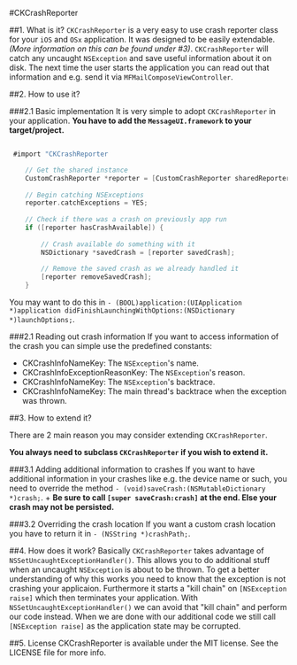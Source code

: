 #CKCrashReporter

##1. What is it?
`CKCrashReporter` is a very easy to use crash reporter class for your `iOS` and `OSx` application. It was designed to be easily extendable. _(More information on this can be found under #3)_. `CKCrashReporter` will catch any uncaught `NSException` and save useful information about it on disk. The next time the user starts the application you can read out that information and e.g. send it via `MFMailComposeViewController`.

##2. How to use it?

###2.1 Basic implementation
It is very simple to adopt `CKCrashReporter` in your application.
**You have to add the `MessageUI.framework` to your target/project.**

```objective-c

 #import "CKCrashReporter

	// Get the shared instance
 	CustomCrashReporter *reporter = [CustomCrashReporter sharedReporter];  	
 	
 	// Begin catching NSExceptions
    reporter.catchExceptions = YES;
    
    // Check if there was a crash on previously app run
    if ([reporter hasCrashAvailable]) {
    	
    	// Crash available do something with it
    	NSDictionary *savedCrash = [reporter savedCrash];
    	
    	// Remove the saved crash as we already handled it
    	[reporter removeSavedCrash];
    }

```

You may want to do this in `- (BOOL)application:(UIApplication *)application didFinishLaunchingWithOptions:(NSDictionary *)launchOptions;`.

###2.1 Reading out crash information
If you want to access information of the crash you can simple use the predefined constants:

* CKCrashInfoNameKey: The `NSException`'s name.
* CKCrashInfoExceptionReasonKey: The `NSException`'s reason.
* CKCrashInfoNameKey: The `NSException`'s backtrace.
* CKCrashInfoNameKey: The main thread's backtrace when the exception was thrown.

##3. How to extend it?

There are 2 main reason you may consider extending `CKCrashReporter`.

**You always need to subclass `CKCrashReporter` if you wish to extend it.**
 
###3.1 Adding additional information to crashes
If you want to have additional information in your crashes like e.g. the device name or such, you need to override the method `- (void)saveCrash:(NSMutableDictionary *)crash;`. +
**Be sure to call `[super saveCrash:crash]` at the end. Else your crash may not be persisted.**

###3.2 Overriding the crash location
If you want a custom crash location you have to return it in `- (NSString *)crashPath;`.

##4. How does it work?
Basically `CKCrashReporter` takes advantage of `NSSetUncaughtExceptionHandler()`. This allows you to do additional stuff when an uncaught `NSException` is about to be thrown. To get a better understanding of why this works you need to know that the exception is not crashing your applicaion. Furthermore it starts a "kill chain" on `[NSException raise]` which then terminates your application. With `NSSetUncaughtExceptionHandler()` we can avoid that "kill chain" and perform our code instead. When we are done with our additional code we still call `[NSException raise]` as the application state may be corrupted.

##5. License
CKCrashReporter is available under the MIT license. See the LICENSE file for more info.